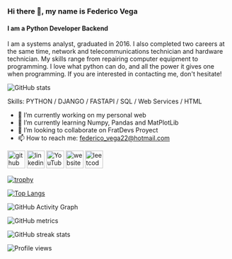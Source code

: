 ### Hi there 👋, my name is Federico Vega
#### I am a Python Developer Backend

I am a systems analyst, graduated in 2016.
I also completed two careers at the same time, network and telecommunications technician and hardware technician.
My skills range from repairing computer equipment to programming.
I love what python can do, and all the power it gives one when programming.
If you are interested in contacting me, don't hesitate!


![GitHub stats](https://github-readme-stats.vercel.app/api?username=DarthKenar&show_icons=true&count_private=true)  

Skills: PYTHON / DJANGO / FASTAPI / SQL / Web Services / HTML

- 🔭 I’m currently working on my personal web 
- 🌱 I’m currently learning Numpy, Pandas and MatPlotLib 
- 👯 I’m looking to collaborate on FratDevs Proyect 
- 📫 How to reach me: federico_vega22@hotmail.com 


[<img src='https://cdn.jsdelivr.net/npm/simple-icons@3.0.1/icons/github.svg' alt='github' height='40'>](https://github.com/DarthKenar)  [<img src='https://cdn.jsdelivr.net/npm/simple-icons@3.0.1/icons/linkedin.svg' alt='linkedin' height='40'>](https://www.linkedin.com/in/federico-juan-vega-b19775215//)  [<img src='https://cdn.jsdelivr.net/npm/simple-icons@3.0.1/icons/youtube.svg' alt='YouTube' height='40'>](https://www.youtube.com/channel/UCyXCCAQP_La8I2JtMVica9w)  [<img src='https://cdn.jsdelivr.net/npm/simple-icons@3.0.1/icons/icloud.svg' alt='website' height='40'>](http://f-vega.com/)  [<img src='https://cdn.jsdelivr.net/npm/simple-icons@3.0.1/icons/leetcode.svg' alt='leetcode' height='40'>](https://leetcode.com/DarthKenar/)  

[![trophy](https://github-profile-trophy.vercel.app/?username=DarthKenar)](https://github.com/ryo-ma/github-profile-trophy)

[![Top Langs](https://github-readme-stats.vercel.app/api/top-langs/?username=DarthKenar)](https://github.com/anuraghazra/github-readme-stats)


![GitHub Activity Graph](https://activity-graph.herokuapp.com/graph?username=DarthKenar)  

![GitHub metrics](https://metrics.lecoq.io/DarthKenar)  

![GitHub streak stats](https://github-readme-streak-stats.herokuapp.com/?user=DarthKenar)  

![Profile views](https://gpvc.arturio.dev/DarthKenar)  
